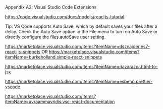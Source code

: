 Appendix A2: Visual Studio Code Extensions

https://code.visualstudio.com/docs/nodejs/reactjs-tutorial

Tip: VS Code supports Auto Save, which by default saves your files after a delay. Check the Auto Save option in the File menu to turn on Auto Save or directly configure the files.autoSave user setting.

https://marketplace.visualstudio.com/items?itemName=dsznajder.es7-react-js-snippets
OR
https://marketplace.visualstudio.com/items?itemName=burkeholland.simple-react-snippets

https://marketplace.visualstudio.com/items?itemName=riazxrazor.html-to-jsx

https://marketplace.visualstudio.com/items?itemName=esbenp.prettier-vscode

https://marketplace.visualstudio.com/items?itemName=avraammavridis.vsc-react-documentation
